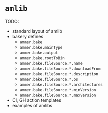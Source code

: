 <!--menu:<code>amlib</code>-->
<!--titleplain:amlib-->
<!--label:amlib-->
# `amlib`

TODO:

- standard layout of amlib
- bakery defines
  - `ammer.bake`
  - `ammer.bake.mainType`
  - `ammer.bake.output`
  - `ammer.bake.rootToBin`
  - `ammer.bake.fileSource.*.name`
  - `ammer.bake.fileSource.*.downloadFrom`
  - `ammer.bake.fileSource.*.description`
  - `ammer.bake.fileSource.*.os`
  - `ammer.bake.fileSource.*.architectures`
  - `ammer.bake.fileSource.*.minVersion`
  - `ammer.bake.fileSource.*.maxVersion`
- CI, GH action templates
- examples of amlibs

